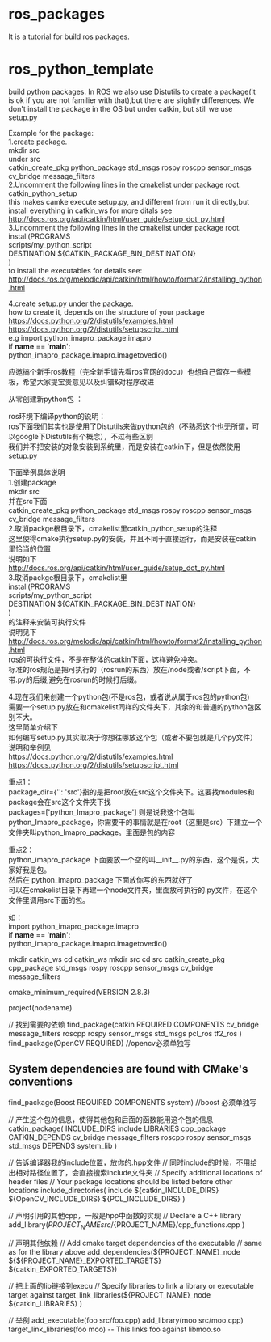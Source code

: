 # ros_packages
It is a tutorial for build ros packages.

# ros_python_template

build python packages.
In ROS we also use Distutils to create a package(It is ok if you are not familier with that),but there are slightly differences. We don't install the package in the OS but under catkin, but still we use setup.py

Example for the package:   
1.create package.  
  mkdir src  
  under src  
  catkin_create_pkg python_package std_msgs rospy roscpp  sensor_msgs cv_bridge message_filters      
2.Uncomment the following lines in the cmakelist under package root.  
  catkin_python_setup  
  this makes camke execute setup.py, and different from run it directly,but install everything in catkin_ws
  for more ditals see
  http://docs.ros.org/api/catkin/html/user_guide/setup_dot_py.html  
3.Uncomment the following lines in the cmakelist under package root.   
 install(PROGRAMS    
   scripts/my_python_script    
   DESTINATION ${CATKIN_PACKAGE_BIN_DESTINATION}    
 )    
 to install the executables 
 for details see:
  http://docs.ros.org/melodic/api/catkin/html/howto/format2/installing_python.html  

4.create setup.py under the package.  
    how to create it, depends on the structure of your package
    https://docs.python.org/2/distutils/examples.html  
    https://docs.python.org/2/distutils/setupscript.html  
e.g
import python_imapro_package.imapro  
if __name__ == '__main__':  
    python_imapro_package.imapro.imagetovedio()  

应邀搞个新手ros教程（完全新手请先看ros官网的docu）也想自己留存一些模板，希望大家提宝贵意见以及纠错&对程序改进  

从零创建新python包  ：

ros环境下编译python的说明：  
    ros下面我们其实也是使用了Distutils来做python包的（不熟悉这个也无所谓，可以google下Distutils有个概念），不过有些区别  
    我们并不把安装的对象安装到系统里，而是安装在catkin下，但是依然使用setup.py  

下面举例具体说明  
1.创建package  
    mkdir src  
    并在src下面  
    catkin_create_pkg python_package std_msgs rospy roscpp  sensor_msgs cv_bridge message_filters  
2.取消packge根目录下，cmakelist里catkin_python_setup的注释  
    这里使得cmake执行setup.py的安装，并且不同于直接运行，而是安装在catkin里恰当的位置  
    说明如下  
http://docs.ros.org/api/catkin/html/user_guide/setup_dot_py.html  
3.取消packge根目录下，cmakelist里  
 install(PROGRAMS  
   scripts/my_python_script  
   DESTINATION ${CATKIN_PACKAGE_BIN_DESTINATION}  
 )  
的注释来安装可执行文件  
说明见下  
http://docs.ros.org/melodic/api/catkin/html/howto/format2/installing_python.html  
ros的可执行文件，不是在整体的catkin下面，这样避免冲突。  
标准的ros规范是把可执行的（rosrun的东西）放在/node或者/script下面，不带.py的后缀,避免在rosrun的时候打后缀。  


4.现在我们来创建一个python包(不是ros包，或者说从属于ros包的python包)  
    需要一个setup.py放在和cmakelist同样的文件夹下，其余的和普通的python包区别不大。  
    这里简单介绍下  
    如何编写setup.py其实取决于你想往哪放这个包（或者不要包就是几个py文件） 
    说明和举例见  
    https://docs.python.org/2/distutils/examples.html  
    https://docs.python.org/2/distutils/setupscript.html  

重点1：   
package_dir={'': 'src'}指的是把root放在src这个文件夹下。这要找modules和package会在src这个文件夹下找  
packages=['python_Imapro_package'] 则是说我这个包叫python_Imapro_package，你需要干的事情就是在root（这里是src）下建立一个文件夹叫python_Imapro_package。里面是包的内容  

重点2：  
python_imapro_package 下面要放一个空的叫__init__.py的东西，这个是说，大家好我是包。  
然后在 python_imapro_package 下面放你写的东西就好了  
可以在cmakelist目录下再建一个node文件夹，里面放可执行的.py文件，在这个文件里调用src下面的包。  

如：  
import python_imapro_package.imapro  
if __name__ == '__main__':  
    python_imapro_package.imapro.imagetovedio()  

mkdir catkin_ws
cd catkin_ws
mkdir src 
cd src
catkin_create_pkg cpp_package std_msgs rospy roscpp sensor_msgs cv_bridge message_filters

cmake_minimum_required(VERSION 2.8.3) 

project(nodename) 

// 找到需要的依赖
find_package(catkin REQUIRED COMPONENTS
  cv_bridge
  message_filters
  roscpp
  rospy
  sensor_msgs
  std_msgs
  pcl_ros 
  tf2_ros
)
find_package(OpenCV REQUIRED)     //opencv必须单独写 

## System dependencies are found with CMake's conventions
find_package(Boost REQUIRED COMPONENTS system)  //boost 必须单独写

// 产生这个包的信息，使得其他包和后面的函数能用这个包的信息
catkin_package(
  INCLUDE_DIRS include
  LIBRARIES cpp_package
  CATKIN_DEPENDS cv_bridge message_filters roscpp rospy sensor_msgs std_msgs
  DEPENDS system_lib
)

// 告诉编译器我的include位置，放你的.hpp文件
// 同时include的时候，不用给出相对路径位置了，会直接搜索include文件夹
// Specify additional locations of header files
// Your package locations should be listed before other locations
include_directories(
 include
  ${catkin_INCLUDE_DIRS} ${OpenCV_INCLUDE_DIRS} ${PCL_INCLUDE_DIRS} 
)

// 声明引用的其他cpp，一般是hpp中函数的实现
// Declare a C++ library
 add_library(${PROJECT_NAME}
   src/${PROJECT_NAME}/cpp_functions.cpp
 )

// 声明其他依赖
// Add cmake target dependencies of the executable
// same as for the library above
add_dependencies(${PROJECT_NAME}_node ${${PROJECT_NAME}_EXPORTED_TARGETS} ${catkin_EXPORTED_TARGETS})

// 把上面的lib链接到execu
// Specify libraries to link a library or executable target against
 target_link_libraries(${PROJECT_NAME}_node
   ${catkin_LIBRARIES}
 )


// 举例
add_executable(foo src/foo.cpp)
add_library(moo src/moo.cpp)
target_link_libraries(foo moo)  -- This links foo against libmoo.so
